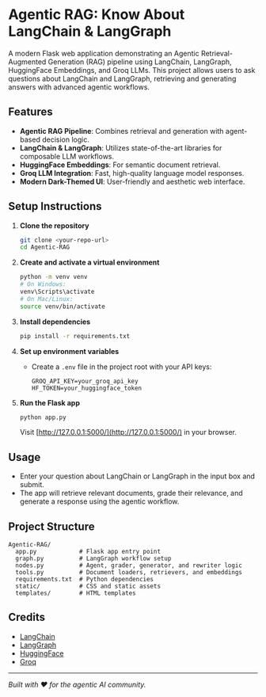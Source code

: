 # Agentic RAG: Know About LangChain & LangGraph

A modern Flask web application demonstrating an Agentic Retrieval-Augmented Generation (RAG) pipeline using LangChain, LangGraph, HuggingFace Embeddings, and Groq LLMs. This project allows users to ask questions about LangChain and LangGraph, retrieving and generating answers with advanced agentic workflows.

## Features
- **Agentic RAG Pipeline**: Combines retrieval and generation with agent-based decision logic.
- **LangChain & LangGraph**: Utilizes state-of-the-art libraries for composable LLM workflows.
- **HuggingFace Embeddings**: For semantic document retrieval.
- **Groq LLM Integration**: Fast, high-quality language model responses.
- **Modern Dark-Themed UI**: User-friendly and aesthetic web interface.

## Setup Instructions

1. **Clone the repository**
   ```bash
   git clone <your-repo-url>
   cd Agentic-RAG
   ```

2. **Create and activate a virtual environment**
   ```bash
   python -m venv venv
   # On Windows:
   venv\Scripts\activate
   # On Mac/Linux:
   source venv/bin/activate
   ```

3. **Install dependencies**
   ```bash
   pip install -r requirements.txt
   ```

4. **Set up environment variables**
   - Create a `.env` file in the project root with your API keys:
     ```env
     GROQ_API_KEY=your_groq_api_key
     HF_TOKEN=your_huggingface_token
     ```

5. **Run the Flask app**
   ```bash
   python app.py
   ```
   Visit [http://127.0.0.1:5000/](http://127.0.0.1:5000/) in your browser.

## Usage
- Enter your question about LangChain or LangGraph in the input box and submit.
- The app will retrieve relevant documents, grade their relevance, and generate a response using the agentic workflow.

## Project Structure
```
Agentic-RAG/
  app.py            # Flask app entry point
  graph.py          # LangGraph workflow setup
  nodes.py          # Agent, grader, generator, and rewriter logic
  tools.py          # Document loaders, retrievers, and embeddings
  requirements.txt  # Python dependencies
  static/           # CSS and static assets
  templates/        # HTML templates
```

## Credits
- [LangChain](https://python.langchain.com/)
- [LangGraph](https://langchain-ai.github.io/langgraph/)
- [HuggingFace](https://huggingface.co/)
- [Groq](https://groq.com/)

---
*Built with ❤️ for the agentic AI community.* 